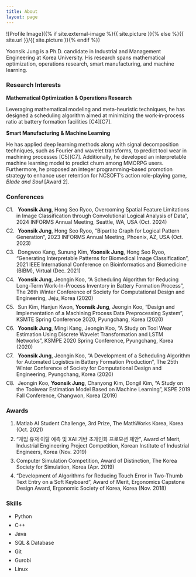 ```yaml
---
title: About
layout: page
---
```

![Profile Image]({% if site.external-image %}{{ site.picture }}{% else %}{{ site.url }}/{{ site.picture }}{% endif %})

<p>
  Yoonsik Jung is a Ph.D. candidate in Industrial and Management Engineering at Korea University. His research spans mathematical optimization, operations research, smart manufacturing, and machine learning.
</p>

<h3>Research Interests</h3>
<b>Mathematical Optimization &amp; Operations Research</b>
<p>
  Leveraging mathematical modeling and meta-heuristic techniques, he has designed a scheduling algorithm aimed at minimizing the work‐in‐process ratio at battery formation facilities [C4][C7].
</p>

<b>Smart Manufacturing &amp; Machine Learning</b>
<p>
  He has applied deep learning methods along with signal decomposition techniques, such as Fourier and wavelet transforms, to predict tool wear in machining processes [C5][C7]. Additionally, he developed an interpretable machine learning model to predict churn among MMORPG users. Furthermore, he proposed an integer programming–based promotion strategy to enhance user retention for NCSOFT’s action role-playing game, <i>Blade and Soul</i> [Award 2].
</p>

<style>
  ol {
    counter-reset: item;
    margin-left: 0;
    padding-left: 0;
  }
  ol li {
    margin-bottom: 0.5em;
    margin-left: 2em;
  }
  ul li {
    margin-bottom: 0.5em;
  }
  ol.conference li {
    display: block;
    margin-bottom: 0.5em;
    margin-left: 2em;
  }
  ol.conference li::before {
    display: inline-block;
    content: "C" counter(item) ".";
    counter-increment: item;
    width: 2em;
    margin-left: -2em;
  }
</style>

<h3>Conferences</h3>
<ol class="conference">
	<li>
    <b>Yoonsik Jung</b>, Hong Seo Ryoo, Overcoming Spatial Feature Limitations in Image Classification through Convolutional Logical Analysis of Data”, 2024 INFORMS Annual Meeting, Seattle, WA, USA (Oct. 2024)
  </li>
  <li>
    <b>Yoonsik Jung</b>, Hong Seo Ryoo, “Bipartite Graph for Logical Pattern Generation”, 2023 INFORMS Annual Meeting, Phoenix, AZ, USA (Oct. 2023)
  </li>
  <li>
    Dongwoo Kang, Sunung Kim, <b>Yoonsik Jung</b>, Hong Seo Ryoo, “Generating Interpretable Patterns for Biomedical Image Classification”, 2021 IEEE International Conference on Bioinformatics and Biomedicine (BIBM), Virtual (Dec. 2021)
  </li>
  <li>
    <b>Yoonsik Jung</b>, Jeongin Koo, “A Scheduling Algorithm for Reducing Long-Term Work-In-Process Inventory in Battery Formation Process”, The 26th Winter Conference of Society for Computational Design and Engineering, Jeju, Korea (2020)
  </li>
  <li>
    Sun Kim, Hanjun Kwon, <b>Yoonsik Jung</b>, Jeongin Koo, “Design and Implementation of a Machining Process Data Preprocessing System”, KSMTE Spring Conference 2020, Pyungchang, Korea (2020)
  </li>
  <li>
    <b>Yoonsik Jung</b>, Mingi Kang, Jeongin Koo, “A Study on Tool Wear Estimation Using Discrete Wavelet Transformation and LSTM Networks”, KSMPE 2020 Spring Conference, Pyungchang, Korea (2020)
  </li>
  <li>
    <b>Yoonsik Jung</b>, Jeongin Koo, “A Development of a Scheduling Algorithm for Automated Logistics in Battery Formation Production”, The 25th Winter Conference of Society for Computational Design and Engineering, Pyungchang, Korea (2020)
  </li>
  <li>
    Jeongin Koo, <b>Yoonsik Jung</b>, Chanyong Kim, Dongil Kim, “A Study on the Toolwear Estimation Model Based on Machine Learning”, KSPE 2019 Fall Conference, Changwon, Korea (2019)
  </li>
</ol>

<h3>Awards</h3>
<ol>
  <li>
    Matlab AI Student Challenge, 3rd Prize, The MathWorks Korea, Korea (Oct. 2021)
  </li>
  <li>
    “게임 유저 이탈 예측 및 XAI 기반 초개인화 프로모션 제안”, Award of Merit, Industrial Engineering Project Competition, Korean Institute of Industrial Engineers, Korea (Nov. 2019)
  </li>
  <li>
    Computer Simulation Competition, Award of Distinction, The Korea Society for Simulation, Korea (Apr. 2019)
  </li>
  <li>
    “Development of Algorithms for Reducing Touch Error in Two-Thumb Text Entry on a Soft Keyboard”, Award of Merit, Ergonomics Capstone Design Award, Ergonomic Society of Korea, Korea (Nov. 2018)
  </li>
</ol>

<h3>Skills</h3>
<ul class="skill-list">
  <li>Python</li>
  <li>C++</li>
  <li>Java</li>
  <li>SQL &amp; Database</li>
  <li>Git</li>
  <li>Gurobi</li>
  <li>Linux</li>
</ul>


<!-- bundle exec jekyll serve -->

<!-- <h2>Projects</h2>

<ul>
	<li><a href="https://github.com/">Lorem Lorem</a></li>
	<li><a href="https://github.com/">Ipsum Dolor</a></li>
	<li><a href="https://github.com/">Dolor Lorem</a></li>
</ul> -->
